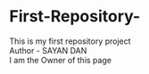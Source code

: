 # First-Repository-
This is my first repository project
<br>
Author - SAYAN DAN
<br/>
I am the Owner of this page
